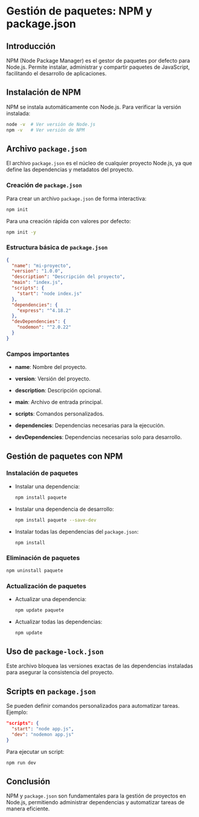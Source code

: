 # Gestión de paquetes: NPM y package.json

## Introducción

NPM (Node Package Manager) es el gestor de paquetes por defecto para Node.js. Permite instalar, administrar y compartir paquetes de JavaScript, facilitando el desarrollo de aplicaciones.

## Instalación de NPM

NPM se instala automáticamente con Node.js. Para verificar la versión instalada:

```sh
node -v  # Ver versión de Node.js
npm -v   # Ver versión de NPM
```

## Archivo `package.json`

El archivo `package.json` es el núcleo de cualquier proyecto Node.js, ya que define las dependencias y metadatos del proyecto.

### Creación de `package.json`

Para crear un archivo `package.json` de forma interactiva:

```sh
npm init
```

Para una creación rápida con valores por defecto:

```sh
npm init -y
```

### Estructura básica de `package.json`

```json
{
  "name": "mi-proyecto",
  "version": "1.0.0",
  "description": "Descripción del proyecto",
  "main": "index.js",
  "scripts": {
    "start": "node index.js"
  },
  "dependencies": {
    "express": "^4.18.2"
  },
  "devDependencies": {
    "nodemon": "^2.0.22"
  }
}
```

### Campos importantes

- **name**: Nombre del proyecto.
    
- **version**: Versión del proyecto.
    
- **description**: Descripción opcional.
    
- **main**: Archivo de entrada principal.
    
- **scripts**: Comandos personalizados.
    
- **dependencies**: Dependencias necesarias para la ejecución.
    
- **devDependencies**: Dependencias necesarias solo para desarrollo.
    

## Gestión de paquetes con NPM

### Instalación de paquetes

- Instalar una dependencia:
    
    ```sh
    npm install paquete
    ```
    
- Instalar una dependencia de desarrollo:
    
    ```sh
    npm install paquete --save-dev
    ```
    
- Instalar todas las dependencias del `package.json`:
    
    ```sh
    npm install
    ```
    

### Eliminación de paquetes

```sh
npm uninstall paquete
```

### Actualización de paquetes

- Actualizar una dependencia:
    
    ```sh
    npm update paquete
    ```
    
- Actualizar todas las dependencias:
    
    ```sh
    npm update
    ```
    

## Uso de `package-lock.json`

Este archivo bloquea las versiones exactas de las dependencias instaladas para asegurar la consistencia del proyecto.

## Scripts en `package.json`

Se pueden definir comandos personalizados para automatizar tareas. Ejemplo:

```json
"scripts": {
  "start": "node app.js",
  "dev": "nodemon app.js"
}
```

Para ejecutar un script:

```sh
npm run dev
```

## Conclusión

NPM y `package.json` son fundamentales para la gestión de proyectos en Node.js, permitiendo administrar dependencias y automatizar tareas de manera eficiente.